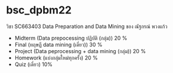 # bsc_dpbm22
วิชา SC663403 Data Preparation and Data Mining ของ ณัฐกรณ์ พวงแก้ว

- Midterm (Data prepocessing ปฏิบัติ (กลุ่ม)) 20 %
- Final (ทฤษฏี data mining (เดี่ยว)) 30 %
- Project (Data peprocessing + data mining (กลุ่ม))  20 %
- Homework (แบ่งกลุ่มใหม่ทุกครั้ง)  20 %
- Quiz (เดี่ยว) 10%
